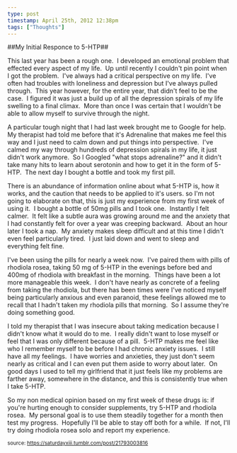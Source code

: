 ```yaml
---
type: post
timestamp: April 25th, 2012 12:38pm
tags: ["Thoughts"]
---
```

##My Initial Responce to 5-HTP##
                    
This last year has been a rough one.  I developed an emotional problem that effected every aspect of my life.  Up until recently I couldn't pin point when I got the problem.  I've always had a critical perspective on my life.  I've often had troubles with loneliness and depression but I've always pulled through.  This year however, for the entire year, that didn't feel to be the case.  I figured it was just a build up of all the depression spirals of my life swelling to a final climax.  More than once I was certain that I wouldn't be able to allow myself to survive through the night. 


A particular tough night that I had last week brought me to Google for help.  My therapist had told me before that it's Adrenaline that makes me feel this way and I just need to calm down and put things into perspective.  I've calmed my way through hundreds of depression spirals in my life, it just didn't work anymore.  So I Googled "what stops adrenaline?" and it didn't take many hits to learn about serotonin and how to get it in the form of 5-HTP.  The next day I bought a bottle and took my first pill.


There is an abundance of information online about what 5-HTP is, how it works, and the caution that needs to be applied to it's users. so I'm not going to elaborate on that, this is just my experience from my first week of using it.  I bought a bottle of 50mg pills and I took one.  Instantly I felt calmer.  It felt like a subtle aura was growing around me and the anxiety that I had constantly felt for over a year was creeping backward.  About an hour later I took a nap.  My anxiety makes sleep difficult and at this time I didn't even feel particularly tired.  I just laid down and went to sleep and everything felt fine.


I've been using the pills for nearly a week now.  I've paired them with pills of rhodiola rosea, taking 50 mg of 5-HTP in the evenings before bed and 400mg of rhodiola with breakfast in the morning.  Things have been a lot more manageable this week.  I don't have nearly as concrete of a feeling from taking the rhodiola, but there has been times were I've noticed myself being particularly anxious and even paranoid, these feelings allowed me to recall that I hadn't taken my rhodiola pills that morning.  So I assume they're doing something good.


I told my therapist that I was insecure about taking medication because I didn't know what it would do to me.  I really didn't want to lose myself or feel that I was only different because of a pill.  5-HTP makes me feel like who I remember myself to be before I had chronic anxiety issues.  I still have all my feelings.  I have worries and anxieties, they just don't seem nearly as critical and I can even put them aside to worry about later.  On good days I used to tell my girlfriend that it just feels like my problems are farther away, somewhere in the distance, and this is consistently true when I take 5-HTP.


So my non medical opinion based on my first week of these drugs is: if you're hurting enough to consider supplements, try 5-HTP and rhodiola rosea.  My personal goal is to use them steadily together for a month then test my progress.  Hopefully I'll be able to stay off both for a while.  If not, I'll try doing rhodiola rosea solo and report my experience.

                
                
                
                
                
                
                                
<small>source: https://saturdayxiii.tumblr.com/post/21793003816</small>